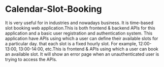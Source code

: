 # Calendar-Slot-Booking
It is very useful for in industries and nowadays business. It is time-based slot booking web application.This is both frontend & backend APIs for this application and a basic user registration and authentication system. This application have APIs using which a user can define their available slots for a particular day. that each slot is a fixed hourly slot. For example, 12:00-13:00, 13:00-14:00, etc.This is frontend & APIs using which a user can book an available slot. It will show an error page when an unauthenticated user is trying to access the APIs.
